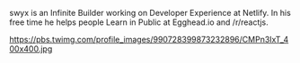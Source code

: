 swyx is an Infinite Builder working on Developer Experience at Netlify. In his free time he helps people Learn in Public at Egghead.io and /r/reactjs.

https://pbs.twimg.com/profile_images/990728399873232896/CMPn3IxT_400x400.jpg
